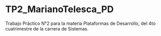 # TP2_MarianoTelesca_PD
 Trabajo Práctico N°2 para la materia Plataformas de Desarrollo, del 4to cuatrimestre de la carrera de Sistemas.
